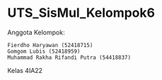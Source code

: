# UTS_SisMul_Kelompok6

Anggota Kelompok:

```
Fierdho Haryawan (52418715)
Gomgom Lubis (52418959)
Muhammad Rakha Rifandi Putra (54418837)
```

Kelas 4IA22